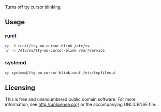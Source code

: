 Turns off tty cursor blinking.


Usage
-----

### runit

```sh
cp -R runit/tty-no-cursor-blink /etc/sv
ln -s /etc/sv/tty-no-cursor-blink /var/service
```

### systemd

```sh
cp systemd/tty-no-cursor-blink.conf /etc/tmpfiles.d
```


Licensing
---------

This is free and unencumbered public domain software. For more
information, see http://unlicense.org/ or the accompanying UNLICENSE file.
